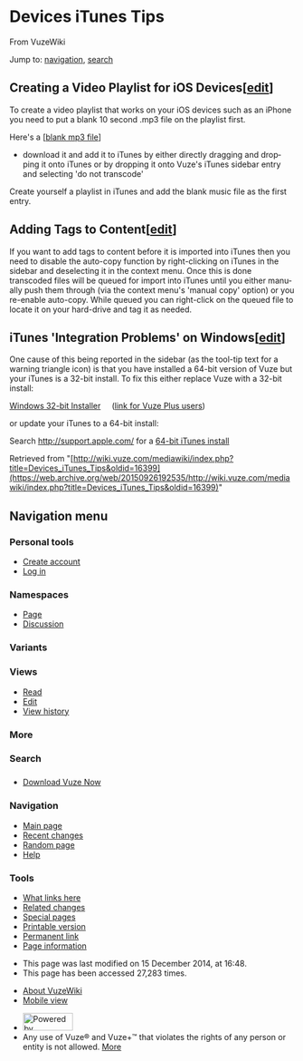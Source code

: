 <div id="mw-page-base" class="noprint">

</div>

<div id="mw-head-base" class="noprint">

</div>

<div id="content" class="mw-body" role="main">

<span id="top"></span>

# <span dir="auto">Devices iTunes Tips</span>

<div id="bodyContent" class="mw-body-content">

<div id="siteSub">

From VuzeWiki

</div>

<div id="contentSub">

</div>

<div id="jump-to-nav" class="mw-jump">

Jump to: [navigation](#mw-navigation), [search](#p-search)

</div>

<div id="mw-content-text" class="mw-content-ltr" lang="en" dir="ltr">

## <span id="Creating_a_Video_Playlist_for_iOS_Devices" class="mw-headline">Creating a Video Playlist for iOS Devices</span><span class="mw-editsection"><span class="mw-editsection-bracket">\[</span>[edit](/web/20150926192535/http://wiki.vuze.com/mediawiki/index.php?title=Devices_iTunes_Tips&action=edit&section=1 "Edit section: Creating a Video Playlist for iOS Devices")<span class="mw-editsection-bracket">\]</span></span>

To create a video playlist that works on your iOS devices such as an
iPhone you need to put a blank 10 second .mp3 file on the playlist
first.

Here's a
\[<a href="https://web.archive.org/web/20150926192535/http://torrent.vuze.com/files/10sec.mp3" class="external text">blank mp3 file</a>\]
- download it and add it to iTunes by either directly dragging and
dropping it onto iTunes or by dropping it onto Vuze's iTunes sidebar
entry and selecting 'do not transcode'

Create yourself a playlist in iTunes and add the blank music file as the
first entry.

## <span id="Adding_Tags_to_Content" class="mw-headline">Adding Tags to Content</span><span class="mw-editsection"><span class="mw-editsection-bracket">\[</span>[edit](/web/20150926192535/http://wiki.vuze.com/mediawiki/index.php?title=Devices_iTunes_Tips&action=edit&section=2 "Edit section: Adding Tags to Content")<span class="mw-editsection-bracket">\]</span></span>

If you want to add tags to content before it is imported into iTunes
then you need to disable the auto-copy function by right-clicking on
iTunes in the sidebar and deselecting it in the context menu. Once this
is done transcoded files will be queued for import into iTunes until you
either manually push them through (via the context menu's 'manual copy'
option) or you re-enable auto-copy. While queued you can right-click on
the queued file to locate it on your hard-drive and tag it as needed.

## <span id="iTunes_.27Integration_Problems.27_on_Windows" class="mw-headline">iTunes 'Integration Problems' on Windows</span><span class="mw-editsection"><span class="mw-editsection-bracket">\[</span>[edit](/web/20150926192535/http://wiki.vuze.com/mediawiki/index.php?title=Devices_iTunes_Tips&action=edit&section=3 "Edit section: iTunes 'Integration Problems' on Windows")<span class="mw-editsection-bracket">\]</span></span>

One cause of this being reported in the sidebar (as the tool-tip text
for a warning triangle icon) is that you have installed a 64-bit version
of Vuze but your iTunes is a 32-bit install. To fix this either replace
Vuze with a 32-bit install:

<a href="https://web.archive.org/web/20150926192535/http://cf1.vuze.com/files/Vuze_Installer32.exe" class="external text">Windows 32-bit Installer</a>
   
(<a href="https://web.archive.org/web/20150926192535/http://cf1.vuze.com/files/plus/Vuze_Installer32.exe" class="external text">link for Vuze Plus users</a>)

or update your iTunes to a 64-bit install:

Search
<a href="https://web.archive.org/web/20150926192535/http://support.apple.com/" class="external free">http://support.apple.com/</a>
for a
<a href="https://web.archive.org/web/20150926192535/http://support.apple.com/kb/index?page=search&amp;q=64%20bit%20itunes" class="external text">64-bit iTunes install</a>

</div>

<div class="printfooter">

Retrieved from
"[http://wiki.vuze.com/mediawiki/index.php?title=Devices_iTunes_Tips&oldid=16399](https://web.archive.org/web/20150926192535/http://wiki.vuze.com/mediawiki/index.php?title=Devices_iTunes_Tips&oldid=16399)"

</div>

<div id="catlinks" class="catlinks catlinks-allhidden">

</div>

<div class="visualClear">

</div>

</div>

</div>

<div id="mw-navigation">

## Navigation menu

<div id="mw-head">

<div id="p-personal" role="navigation"
aria-labelledby="p-personal-label">

### Personal tools

-   <span id="pt-createaccount">[Create
    account](/web/20150926192535/http://wiki.vuze.com/mediawiki/index.php?title=Special:UserLogin&returnto=Devices+iTunes+Tips&type=signup)</span>
-   <span id="pt-login">[Log
    in](/web/20150926192535/http://wiki.vuze.com/mediawiki/index.php?title=Special:UserLogin&returnto=Devices+iTunes+Tips "You are encouraged to log in; however, it is not mandatory [o]")</span>

</div>

<div id="left-navigation">

<div id="p-namespaces" class="vectorTabs" role="navigation"
aria-labelledby="p-namespaces-label">

### Namespaces

-   <span
    id="ca-nstab-main">[Page](/web/20150926192535/http://wiki.vuze.com/w/Devices_iTunes_Tips "View the content page [c]")</span>
-   <span
    id="ca-talk">[Discussion](/web/20150926192535/http://wiki.vuze.com/mediawiki/index.php?title=Talk:Devices_iTunes_Tips&action=edit&redlink=1 "Discussion about the content page [t]")</span>

</div>

<div id="p-variants" class="vectorMenu emptyPortlet" role="navigation"
aria-labelledby="p-variants-label">

### Variants[](#)

<div class="menu">

</div>

</div>

</div>

<div id="right-navigation">

<div id="p-views" class="vectorTabs" role="navigation"
aria-labelledby="p-views-label">

### Views

-   <span
    id="ca-view">[Read](/web/20150926192535/http://wiki.vuze.com/w/Devices_iTunes_Tips)</span>
-   <span
    id="ca-edit">[Edit](/web/20150926192535/http://wiki.vuze.com/mediawiki/index.php?title=Devices_iTunes_Tips&action=edit "You can edit this page. Please use the preview button before saving [e]")</span>
-   <span id="ca-history">[View
    history](/web/20150926192535/http://wiki.vuze.com/mediawiki/index.php?title=Devices_iTunes_Tips&action=history "Past revisions of this page [h]")</span>

</div>

<div id="p-cactions" class="vectorMenu emptyPortlet" role="navigation"
aria-labelledby="p-cactions-label">

### More[](#)

<div class="menu">

</div>

</div>

<div id="p-search" role="search">

### Search

<div id="simpleSearch">

</div>

</div>

</div>

</div>

<div id="mw-panel">

<div id="p-logo" role="banner">

[](/web/20150926192535/http://wiki.vuze.com/w/Main_Page "Visit the main page")

</div>

<div id="p-" class="portal" role="navigation"
aria-labelledby="p--label">

### 

<div class="body">

-   <span id="n-Download-Vuze-Now">[Download Vuze
    Now](https://web.archive.org/web/20150926192535/http://www.vuze.com/download)</span>

</div>

</div>

<div id="p-navigation" class="portal" role="navigation"
aria-labelledby="p-navigation-label">

### Navigation

<div class="body">

-   <span id="n-mainpage-description">[Main
    page](/web/20150926192535/http://wiki.vuze.com/w/Main_Page "Visit the main page [z]")</span>
-   <span id="n-recentchanges">[Recent
    changes](/web/20150926192535/http://wiki.vuze.com/w/Special:RecentChanges "A list of recent changes in the wiki [r]")</span>
-   <span id="n-randompage">[Random
    page](/web/20150926192535/http://wiki.vuze.com/w/Special:Random "Load a random page [x]")</span>
-   <span
    id="n-help">[Help](https://web.archive.org/web/20150926192535/https://www.mediawiki.org/wiki/Special:MyLanguage/Help:Contents "The place to find out")</span>

</div>

</div>

<div id="p-tb" class="portal" role="navigation"
aria-labelledby="p-tb-label">

### Tools

<div class="body">

-   <span id="t-whatlinkshere">[What links
    here](/web/20150926192535/http://wiki.vuze.com/w/Special:WhatLinksHere/Devices_iTunes_Tips "A list of all wiki pages that link here [j]")</span>
-   <span id="t-recentchangeslinked">[Related
    changes](/web/20150926192535/http://wiki.vuze.com/w/Special:RecentChangesLinked/Devices_iTunes_Tips "Recent changes in pages linked from this page [k]")</span>
-   <span id="t-specialpages">[Special
    pages](/web/20150926192535/http://wiki.vuze.com/w/Special:SpecialPages "A list of all special pages [q]")</span>
-   <span id="t-print">[Printable
    version](/web/20150926192535/http://wiki.vuze.com/mediawiki/index.php?title=Devices_iTunes_Tips&printable=yes "Printable version of this page [p]")</span>
-   <span id="t-permalink">[Permanent
    link](/web/20150926192535/http://wiki.vuze.com/mediawiki/index.php?title=Devices_iTunes_Tips&oldid=16399 "Permanent link to this revision of the page")</span>
-   <span id="t-info">[Page
    information](/web/20150926192535/http://wiki.vuze.com/mediawiki/index.php?title=Devices_iTunes_Tips&action=info)</span>

</div>

</div>

</div>

</div>

<div id="footer" role="contentinfo">

-   <span id="footer-info-lastmod">This page was last modified on 15
    December 2014, at 16:48.</span>
-   <span id="footer-info-viewcount">This page has been accessed 27,283
    times.</span>

<!-- -->

-   <span id="footer-places-about">[About
    VuzeWiki](/web/20150926192535/http://wiki.vuze.com/w/VuzeWiki:About "VuzeWiki:About")</span>
-   <span
    id="footer-places-mobileview"><a href="https://web.archive.org/web/20150926192535/http://wiki.vuze.com/mediawiki/index.php?title=Devices_iTunes_Tips&amp;mobileaction=toggle_view_mobile" class="noprint stopMobileRedirectToggle">Mobile view</a></span>

<!-- -->

-   <span
    id="footer-poweredbyico">[<img src="/web/20150926192535im_/http://wiki.vuze.com/mediawiki/resources/assets/poweredby_mediawiki_88x31.png" width="88" height="31" alt="Powered by MediaWiki" />](//web.archive.org/web/20150926192535/http://www.mediawiki.org/)</span>
-   <span id="footer-analyticsystemsico">Any use of Vuze® and Vuze+™
    that violates the rights of any person or entity is not allowed.
    [More](https://web.archive.org/web/20150926192535/http://vuze.com/corp/legal.php)</span>

<div style="clear:both">

</div>

</div>
